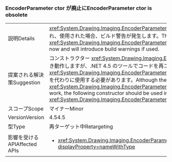 ### <a name="encoderparameter-ctor-is-obsolete"></a><span data-ttu-id="b2642-101">EncoderParameter ctor が廃止に</span><span class="sxs-lookup"><span data-stu-id="b2642-101">EncoderParameter ctor is obsolete</span></span>

|   |   |
|---|---|
|<span data-ttu-id="b2642-102">説明</span><span class="sxs-lookup"><span data-stu-id="b2642-102">Details</span></span>|<span data-ttu-id="b2642-103"><xref:System.Drawing.Imaging.EncoderParameter.%23ctor(System.Drawing.Imaging.Encoder,System.Int32,System.Int32,System.Int32,System.Int32)> コンストラクターは廃止され、使用された場合、ビルド警告が発生します。</span><span class="sxs-lookup"><span data-stu-id="b2642-103">The <xref:System.Drawing.Imaging.EncoderParameter.%23ctor(System.Drawing.Imaging.Encoder,System.Int32,System.Int32,System.Int32,System.Int32)> constructor is obsolete now and will introduce build warnings if used.</span></span>|
|<span data-ttu-id="b2642-104">提案される解決策</span><span class="sxs-lookup"><span data-stu-id="b2642-104">Suggestion</span></span>|<span data-ttu-id="b2642-105">コンストラクター <xref:System.Drawing.Imaging.EncoderParameter.%23ctor(System.Drawing.Imaging.Encoder,System.Int32,System.Int32,System.Int32,System.Int32)> は引き続き動作しますが、.NET 4.5 のツールでコードを再コンパイルするときに古いビルド警告を回避するには、コンストラクター <xref:System.Drawing.Imaging.EncoderParameter.%23ctor(System.Drawing.Imaging.Encoder,System.Int32,System.Drawing.Imaging.EncoderParameterValueType,System.IntPtr)> を代わりに使用する必要があります。</span><span class="sxs-lookup"><span data-stu-id="b2642-105">Although the <xref:System.Drawing.Imaging.EncoderParameter.%23ctor(System.Drawing.Imaging.Encoder,System.Int32,System.Int32,System.Int32,System.Int32)>constructor will continue to work, the following constructor should be used instead to avoid the obsolete build warning when re-compiling code with .NET 4.5 tools: <xref:System.Drawing.Imaging.EncoderParameter.%23ctor(System.Drawing.Imaging.Encoder,System.Int32,System.Drawing.Imaging.EncoderParameterValueType,System.IntPtr)>.</span></span>|
|<span data-ttu-id="b2642-106">スコープ</span><span class="sxs-lookup"><span data-stu-id="b2642-106">Scope</span></span>|<span data-ttu-id="b2642-107">マイナー</span><span class="sxs-lookup"><span data-stu-id="b2642-107">Minor</span></span>|
|<span data-ttu-id="b2642-108">Version</span><span class="sxs-lookup"><span data-stu-id="b2642-108">Version</span></span>|<span data-ttu-id="b2642-109">4.5</span><span class="sxs-lookup"><span data-stu-id="b2642-109">4.5</span></span>|
|<span data-ttu-id="b2642-110">型</span><span class="sxs-lookup"><span data-stu-id="b2642-110">Type</span></span>|<span data-ttu-id="b2642-111">再ターゲット中</span><span class="sxs-lookup"><span data-stu-id="b2642-111">Retargeting</span></span>|
|<span data-ttu-id="b2642-112">影響を受ける API</span><span class="sxs-lookup"><span data-stu-id="b2642-112">Affected APIs</span></span>|<ul><li><xref:System.Drawing.Imaging.EncoderParameter.%23ctor(System.Drawing.Imaging.Encoder,System.Int32,System.Int32,System.Int32,System.Int32)?displayProperty=nameWithType></li></ul>|

